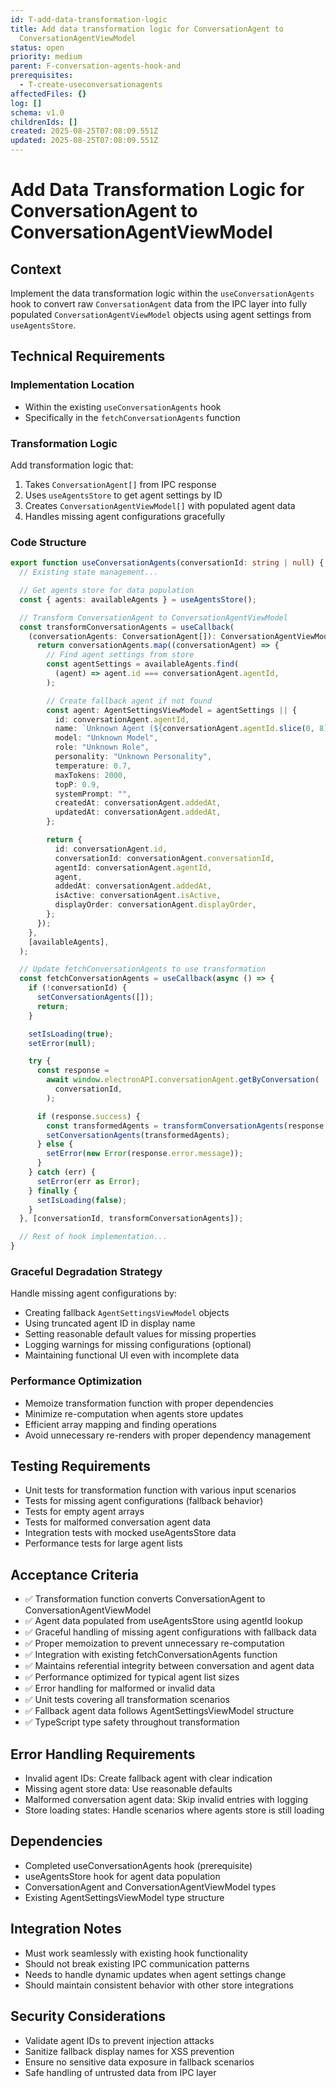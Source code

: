 ```yaml
---
id: T-add-data-transformation-logic
title: Add data transformation logic for ConversationAgent to
  ConversationAgentViewModel
status: open
priority: medium
parent: F-conversation-agents-hook-and
prerequisites:
  - T-create-useconversationagents
affectedFiles: {}
log: []
schema: v1.0
childrenIds: []
created: 2025-08-25T07:08:09.551Z
updated: 2025-08-25T07:08:09.551Z
---
```


# Add Data Transformation Logic for ConversationAgent to ConversationAgentViewModel

## Context

Implement the data transformation logic within the `useConversationAgents` hook to convert raw `ConversationAgent` data from the IPC layer into fully populated `ConversationAgentViewModel` objects using agent settings from `useAgentsStore`.

## Technical Requirements

### Implementation Location

- Within the existing `useConversationAgents` hook
- Specifically in the `fetchConversationAgents` function

### Transformation Logic

Add transformation logic that:

1. Takes `ConversationAgent[]` from IPC response
2. Uses `useAgentsStore` to get agent settings by ID
3. Creates `ConversationAgentViewModel[]` with populated agent data
4. Handles missing agent configurations gracefully

### Code Structure

```typescript
export function useConversationAgents(conversationId: string | null) {
  // Existing state management...

  // Get agents store for data population
  const { agents: availableAgents } = useAgentsStore();

  // Transform ConversationAgent to ConversationAgentViewModel
  const transformConversationAgents = useCallback(
    (conversationAgents: ConversationAgent[]): ConversationAgentViewModel[] => {
      return conversationAgents.map((conversationAgent) => {
        // Find agent settings from store
        const agentSettings = availableAgents.find(
          (agent) => agent.id === conversationAgent.agentId,
        );

        // Create fallback agent if not found
        const agent: AgentSettingsViewModel = agentSettings || {
          id: conversationAgent.agentId,
          name: `Unknown Agent (${conversationAgent.agentId.slice(0, 8)})`,
          model: "Unknown Model",
          role: "Unknown Role",
          personality: "Unknown Personality",
          temperature: 0.7,
          maxTokens: 2000,
          topP: 0.9,
          systemPrompt: "",
          createdAt: conversationAgent.addedAt,
          updatedAt: conversationAgent.addedAt,
        };

        return {
          id: conversationAgent.id,
          conversationId: conversationAgent.conversationId,
          agentId: conversationAgent.agentId,
          agent,
          addedAt: conversationAgent.addedAt,
          isActive: conversationAgent.isActive,
          displayOrder: conversationAgent.displayOrder,
        };
      });
    },
    [availableAgents],
  );

  // Update fetchConversationAgents to use transformation
  const fetchConversationAgents = useCallback(async () => {
    if (!conversationId) {
      setConversationAgents([]);
      return;
    }

    setIsLoading(true);
    setError(null);

    try {
      const response =
        await window.electronAPI.conversationAgent.getByConversation(
          conversationId,
        );

      if (response.success) {
        const transformedAgents = transformConversationAgents(response.data);
        setConversationAgents(transformedAgents);
      } else {
        setError(new Error(response.error.message));
      }
    } catch (err) {
      setError(err as Error);
    } finally {
      setIsLoading(false);
    }
  }, [conversationId, transformConversationAgents]);

  // Rest of hook implementation...
}
```

### Graceful Degradation Strategy

Handle missing agent configurations by:

- Creating fallback `AgentSettingsViewModel` objects
- Using truncated agent ID in display name
- Setting reasonable default values for missing properties
- Logging warnings for missing configurations (optional)
- Maintaining functional UI even with incomplete data

### Performance Optimization

- Memoize transformation function with proper dependencies
- Minimize re-computation when agents store updates
- Efficient array mapping and finding operations
- Avoid unnecessary re-renders with proper dependency management

## Testing Requirements

- Unit tests for transformation function with various input scenarios
- Tests for missing agent configurations (fallback behavior)
- Tests for empty agent arrays
- Tests for malformed conversation agent data
- Integration tests with mocked useAgentsStore data
- Performance tests for large agent lists

## Acceptance Criteria

- ✅ Transformation function converts ConversationAgent to ConversationAgentViewModel
- ✅ Agent data populated from useAgentsStore using agentId lookup
- ✅ Graceful handling of missing agent configurations with fallback data
- ✅ Proper memoization to prevent unnecessary re-computation
- ✅ Integration with existing fetchConversationAgents function
- ✅ Maintains referential integrity between conversation and agent data
- ✅ Performance optimized for typical agent list sizes
- ✅ Error handling for malformed or invalid data
- ✅ Unit tests covering all transformation scenarios
- ✅ Fallback agent data follows AgentSettingsViewModel structure
- ✅ TypeScript type safety throughout transformation

## Error Handling Requirements

- Invalid agent IDs: Create fallback agent with clear indication
- Missing agent store data: Use reasonable defaults
- Malformed conversation agent data: Skip invalid entries with logging
- Store loading states: Handle scenarios where agents store is still loading

## Dependencies

- Completed useConversationAgents hook (prerequisite)
- useAgentsStore hook for agent data population
- ConversationAgent and ConversationAgentViewModel types
- Existing AgentSettingsViewModel type structure

## Integration Notes

- Must work seamlessly with existing hook functionality
- Should not break existing IPC communication patterns
- Needs to handle dynamic updates when agent settings change
- Should maintain consistent behavior with other store integrations

## Security Considerations

- Validate agent IDs to prevent injection attacks
- Sanitize fallback display names for XSS prevention
- Ensure no sensitive data exposure in fallback scenarios
- Safe handling of untrusted data from IPC layer
